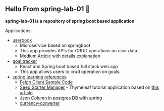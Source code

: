 ## Hello From spring-lab-01 👋

**spring-lab-01 is a repository of spring boot based application**

  Applications:
  - [userbook](https://github.com/spring-lab-01/userbook)
      - Microservice based on springboot
      - This app provides APIs for CRUD operations on user data
      - [Medium Article with details explanation](https://medium.com/@hkcodeblogs/rest-apis-using-springboot-3-userbook-application-43df796f69fd) 
  - [goal tracker](https://github.com/spring-lab-01/goal-tracker)
      - React and Spring boot based full stack web app
      - This app allows users to crud operation on goals.
  - [spring learning references](https://github.com/spring-lab-01/references)
       - [Feign Client Sample Code](https://github.com/spring-lab-01/references/tree/main/feign-demo)
       - [Seed Starter Manager](https://github.com/spring-lab-01/references/tree/main/seed-starter-manager) - Thymeleaf tutorial application based on [this article](https://www.thymeleaf.org/doc/tutorials/2.1/thymeleafspring.html)
       - [Json Column in postgres DB with spring](https://github.com/spring-lab-01/references/tree/main/postgres-jsonb)
       - [currency-converter]([https://github.com/spring-lab-01/currency-converter](https://github.com/spring-lab-01/references/tree/main/currency-converter))
  
